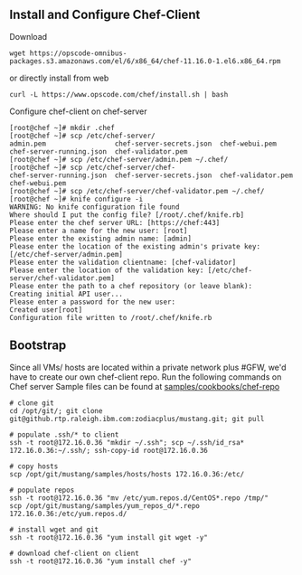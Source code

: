 ## Install and Configure Chef-Client    
Download    

	wget https://opscode-omnibus-packages.s3.amazonaws.com/el/6/x86_64/chef-11.16.0-1.el6.x86_64.rpm

or directly install from web    

	curl -L https://www.opscode.com/chef/install.sh | bash

Configure chef-client on chef-server

	[root@chef ~]# mkdir .chef
	[root@chef ~]# scp /etc/chef-server/
	admin.pem                 chef-server-secrets.json  chef-webui.pem            
	chef-server-running.json  chef-validator.pem        
	[root@chef ~]# scp /etc/chef-server/admin.pem ~/.chef/
	[root@chef ~]# scp /etc/chef-server/chef-
	chef-server-running.json  chef-server-secrets.json  chef-validator.pem        chef-webui.pem
	[root@chef ~]# scp /etc/chef-server/chef-validator.pem ~/.chef/
	[root@chef ~]# knife configure -i
	WARNING: No knife configuration file found
	Where should I put the config file? [/root/.chef/knife.rb] 
	Please enter the chef server URL: [https://chef:443] 
	Please enter a name for the new user: [root] 
	Please enter the existing admin name: [admin] 
	Please enter the location of the existing admin's private key: [/etc/chef-server/admin.pem] 
	Please enter the validation clientname: [chef-validator] 
	Please enter the location of the validation key: [/etc/chef-server/chef-validator.pem] 
	Please enter the path to a chef repository (or leave blank): 
	Creating initial API user...
	Please enter a password for the new user: 
	Created user[root]
	Configuration file written to /root/.chef/knife.rb

## Bootstrap
Since all VMs/ hosts are located within a private network plus #GFW, we'd have to create our own chef-client repo. Run the following commands on Chef server
Sample files can be found at [samples/cookbooks/chef-repo](samples/cookbooks/chef-repo)

	# clone git
	cd /opt/git/; git clone git@github.rtp.raleigh.ibm.com:zodiacplus/mustang.git; git pull

	# populate .ssh/* to client
	ssh -t root@172.16.0.36 "mkdir ~/.ssh"; scp ~/.ssh/id_rsa* 172.16.0.36:~/.ssh/; ssh-copy-id root@172.16.0.36

	# copy hosts
	scp /opt/git/mustang/samples/hosts/hosts 172.16.0.36:/etc/

	# populate repos
	ssh -t root@172.16.0.36 "mv /etc/yum.repos.d/CentOS*.repo /tmp/"
	scp /opt/git/mustang/samples/yum_repos_d/*.repo 172.16.0.36:/etc/yum.repos.d/

	# install wget and git
	ssh -t root@172.16.0.36 "yum install git wget -y"

	# download chef-client on client
	ssh -t root@172.16.0.36 "yum install chef -y"

